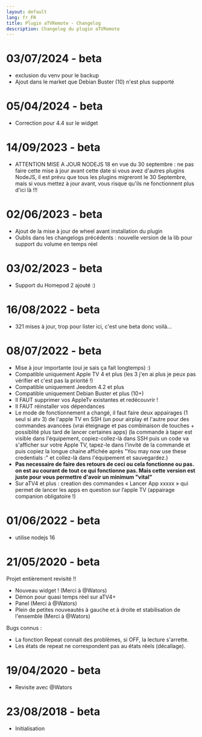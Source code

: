 ```yaml
---
layout: default
lang: fr_FR
title: Plugin aTVRemote - Changelog
description: Changelog du plugin aTVRemote
---
```

# 03/07/2024 - beta
- exclusion du venv pour le backup
- Ajout dans le market que Debian Buster (10) n'est plus supporté

# 05/04/2024 - beta
- Correction pour 4.4 sur le widget

# 14/09/2023 - beta
- ATTENTION MISE A JOUR NODEJS 18 en vue du 30 septembre : ne pas faire cette mise à jour avant cette date si vous avez d'autres plugins NodeJS, il est prévu que tous les plugins migreront le 30 Septembre, mais si vous mettez à jour avant, vous risque qu'ils ne fonctionnent plus d'ici là !!!

# 02/06/2023 - beta
- Ajout de la mise à jour de wheel avant installation du plugin
- Oublis dans les changelogs précédents : nouvelle version de la lib pour support du volume en temps réel

# 03/02/2023 - beta
- Support du Homepod 2 ajouté :)

# 16/08/2022 - beta

- 321 mises à jour, trop pour lister ici, c'est une beta donc voilà...

# 08/07/2022 - beta
- Mise à jour importante (oui je sais ça fait longtemps) :)
- Compatible uniquement Apple TV 4 et plus (les 3 j'en ai plus je peux pas vérifier et c'est pas la priorité !)
- Compatible uniquement Jeedom 4.2 et plus
- Compatible uniquement Debian Buster et plus (10+)
- Il FAUT supprimer vos AppleTv existantes et redécouvrir !
- Il FAUT réinstaller vos dépendances
- Le mode de fonctionnement a changé, il faut faire deux appairages (1 seul si atv 3) de l'apple TV en SSH (un pour airplay et l'autre pour des commandes avancées (vrai éteignage et pas combinaison de touches + possiblité plus tard de lancer certaines apps) (la commande à taper est visible dans l'équipement, copiez-collez-là dans SSH puis un code va s'afficher sur votre Apple TV, tapez-le dans l'invité de la commande et puis copiez la longue chaine affichée après "You may now use these credentials :" et collez-là dans l'équipement et sauvegardez.)
- **Pas necessaire de faire des retours de ceci ou cela fonctionne ou pas. on est au courant de tout ce qui fonctionne pas. Mais cette version est juste pour vous permettre d'avoir un minimum "vital"**
- Sur aTV4 et plus : creation des commandes « Lancer App xxxxx » qui permet de lancer les apps en question sur l’apple TV (appairage companion obligatoire !)

# 01/06/2022 - beta
- utilise nodejs 16

# 21/05/2020 - beta
Projet entièrement revisité !!
- Nouveau widget ! (Merci à @Wators)
- Démon pour quasi temps réel sur aTV4+
- Panel (Merci à @Wators)
- Plein de petites nouveautés à gauche et à droite et stabilisation de l'ensemble (Merci à @Wators)

Bugs connus :
- La fonction Repeat connait des problèmes, si OFF, la lecture s'arrette.
- Les états de repeat ne correspondent pas au états réels (décallage).

# 19/04/2020 - beta

- Revisite avec @Wators


# 23/08/2018 - beta

- Initialisation

